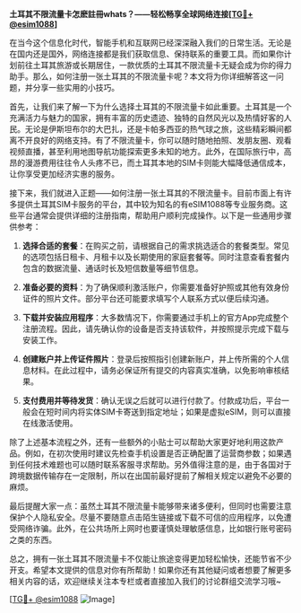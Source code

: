 **土耳其不限流量卡怎麽註冊whats？——轻松畅享全球网络连接[[TG💪+ @esim1088](https://t.me/s/esim1088)]**

在当今这个信息化时代，智能手机和互联网已经深深融入我们的日常生活。无论是在国内还是国外，网络连接都是我们获取信息、保持联系的重要工具。而如果你计划前往土耳其旅游或长期居住，一款优质的土耳其不限流量卡无疑会成为你的得力助手。那么，如何注册一张土耳其的不限流量卡呢？本文将为你详细解答这一问题，并分享一些实用的小技巧。

首先，让我们来了解一下为什么选择土耳其的不限流量卡如此重要。土耳其是一个充满活力与魅力的国家，拥有丰富的历史遗迹、独特的自然风光以及热情好客的人民。无论是伊斯坦布尔的大巴扎，还是卡帕多西亚的热气球之旅，这些精彩瞬间都离不开良好的网络支持。有了不限流量卡，你可以随时随地拍照、发朋友圈、观看视频直播，甚至利用地图导航功能探索更多未知的地方。此外，在国际旅行中，高昂的漫游费用往往令人头疼不已，而土耳其本地的SIM卡则能大幅降低通信成本，让你享受更加经济实惠的服务。

接下来，我们就进入正题——如何注册一张土耳其的不限流量卡。目前市面上有许多提供土耳其SIM卡服务的平台，其中较为知名的有eSIM1088等专业服务商。这些平台通常会提供详细的注册指南，帮助用户顺利完成操作。以下是一些通用步骤供参考：

1. **选择合适的套餐**：在购买之前，请根据自己的需求挑选适合的套餐类型。常见的选项包括日租卡、月租卡以及长期使用的家庭套餐等。同时注意查看套餐内包含的数据流量、通话时长及短信数量等细节信息。

2. **准备必要的资料**：为了确保顺利激活账户，你需要准备好护照或其他有效身份证件的照片文件。部分平台还可能要求填写个人联系方式以便后续沟通。

3. **下载并安装应用程序**：大多数情况下，你需要通过手机上的官方App完成整个注册流程。因此，请先确认你的设备是否支持该软件，并按照提示完成下载与安装工作。

4. **创建账户并上传证件照片**：登录后按照指引创建新账户，并上传所需的个人信息材料。在此过程中，请务必保证所有提交的内容真实准确，以免影响审核结果。

5. **支付费用并等待发货**：确认无误之后就可以进行付款了。付款成功后，平台一般会在短时间内将实体SIM卡寄送到指定地址；如果是虚拟eSIM，则可以直接在线激活使用。

除了上述基本流程之外，还有一些额外的小贴士可以帮助大家更好地利用这款产品。例如，在初次使用时建议先检查手机设置是否正确配置了运营商参数；如果遇到任何技术难题也可以随时联系客服寻求帮助。另外值得注意的是，由于各国对于跨境数据传输存在一定限制，所以在出国前最好提前了解相关规定以避免不必要的麻烦。

最后提醒大家一点：虽然土耳其不限流量卡能够带来诸多便利，但同时也需要注意保护个人隐私安全。尽量不要随意点击陌生链接或下载不可信的应用程序，以免遭受网络诈骗。此外，在公共场所上网时也要谨慎处理敏感信息，比如银行账号密码之类的东西。

总之，拥有一张土耳其不限流量卡不仅能让旅途变得更加轻松愉快，还能节省不少开支。希望本文提供的信息对你有所帮助！如果你还有其他疑问或者想要了解更多相关内容的话，欢迎继续关注本专栏或者直接加入我们的讨论群组交流学习哦~

[[TG💪+ @esim1088](https://t.me/s/esim1088) ![Image](https://i.postimg.cc/4NQfJmqS/Snipaste-2025-05-13-00-14-12.png)]